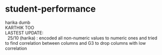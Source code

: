 # student-performance
harika dumb <br>
KARTHIK TOO <br>
LASTEST UPDATE: <br>
&nbsp; 25/10 (harika) : encoded all non-numeric values to numeric ones and tried to find correlation between columns and G3 to drop columns with low correlation
